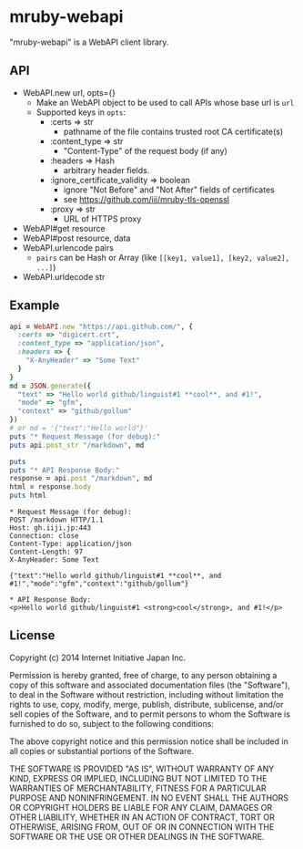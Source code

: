 # mruby-webapi

"mruby-webapi" is a WebAPI client library.


## API

 - WebAPI.new url, opts={}
   - Make an WebAPI object to be used to call APIs whose base url is `url`
   - Supported keys in `opts`:
     - :certs => str
       - pathname of the file contains trusted root CA certificate(s)
     - :content_type => str
       - "Content-Type" of the request body (if any)
     - :headers => Hash
       - arbitrary header fields.
     - :ignore_certificate_validity => boolean
       - ignore "Not Before" and "Not After" fields of certificates
       - see https://github.com/iij/mruby-tls-openssl
     - :proxy => str
       - URL of HTTPS proxy
 - WebAPI#get resource
 - WebAPI#post resource, data
 - WebAPI.urlencode pairs
   - `pairs` can be Hash or Array (like `[[key1, value1], [key2, value2], ...]`)
 - WebAPI.urldecode str


## Example

```Ruby
api = WebAPI.new "https://api.github.com/", {
  :certs => "digicert.crt",
  :content_type => "application/json",
  :headers => {
    "X-AnyHeader" => "Some Text"
  }
}
md = JSON.generate({
  "text" => "Hello world github/linguist#1 **cool**, and #1!",
  "mode" => "gfm",
  "context" => "github/gollum"
})
# or md = '{"text":"Hello world"}'
puts "* Request Message (for debug):"
puts api.post_str "/markdown", md

puts
puts "* API Response Body:"
response = api.post "/markdown", md
html = response.body
puts html
```

```
* Request Message (for debug):
POST /markdown HTTP/1.1
Host: gh.iiji.jp:443
Connection: close
Content-Type: application/json
Content-Length: 97
X-AnyHeader: Some Text

{"text":"Hello world github/linguist#1 **cool**, and #1!","mode":"gfm","context":"github/gollum"}

* API Response Body:
<p>Hello world github/linguist#1 <strong>cool</strong>, and #1!</p>
```

## License

Copyright (c) 2014 Internet Initiative Japan Inc.

Permission is hereby granted, free of charge, to any person obtaining a 
copy of this software and associated documentation files (the "Software"), 
to deal in the Software without restriction, including without limitation 
the rights to use, copy, modify, merge, publish, distribute, sublicense, 
and/or sell copies of the Software, and to permit persons to whom the 
Software is furnished to do so, subject to the following conditions:

The above copyright notice and this permission notice shall be included in 
all copies or substantial portions of the Software.

THE SOFTWARE IS PROVIDED "AS IS", WITHOUT WARRANTY OF ANY KIND, EXPRESS OR 
IMPLIED, INCLUDING BUT NOT LIMITED TO THE WARRANTIES OF MERCHANTABILITY, 
FITNESS FOR A PARTICULAR PURPOSE AND NONINFRINGEMENT. IN NO EVENT SHALL THE 
AUTHORS OR COPYRIGHT HOLDERS BE LIABLE FOR ANY CLAIM, DAMAGES OR OTHER 
LIABILITY, WHETHER IN AN ACTION OF CONTRACT, TORT OR OTHERWISE, ARISING 
FROM, OUT OF OR IN CONNECTION WITH THE SOFTWARE OR THE USE OR OTHER 
DEALINGS IN THE SOFTWARE.
